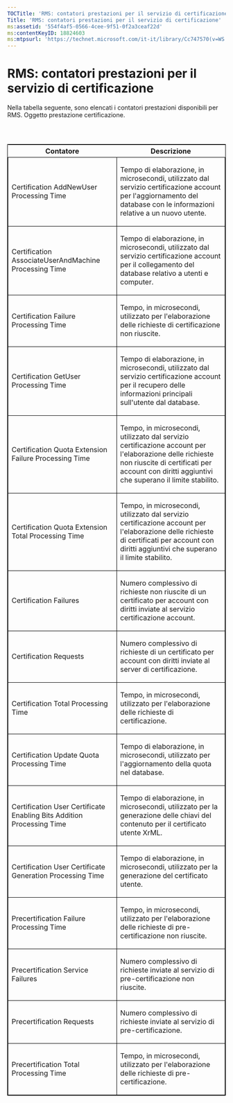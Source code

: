 ```yaml
---
TOCTitle: 'RMS: contatori prestazioni per il servizio di certificazione'
Title: 'RMS: contatori prestazioni per il servizio di certificazione'
ms:assetid: '554f4af5-0566-4cee-9f51-0f2a3ceaf22d'
ms:contentKeyID: 18824603
ms:mtpsurl: 'https://technet.microsoft.com/it-it/library/Cc747570(v=WS.10)'
---
```


RMS: contatori prestazioni per il servizio di certificazione
============================================================

Nella tabella seguente, sono elencati i contatori prestazioni disponibili per RMS. Oggetto prestazione certificazione.

###  

<p> </p>
<table style="border:1px solid black;">
<colgroup>
<col width="50%" />
<col width="50%" />
</colgroup>
<thead>
<tr class="header">
<th>Contatore</th>
<th>Descrizione</th>
</tr>
</thead>
<tbody>
<tr class="odd">
<td style="border:1px solid black;"><p>Certification AddNewUser Processing Time</p></td>
<td style="border:1px solid black;"><p>Tempo di elaborazione, in microsecondi, utilizzato dal servizio certificazione account per l'aggiornamento del database con le informazioni relative a un nuovo utente.</p></td>
</tr>  
<tr class="even">
<td style="border:1px solid black;"><p>Certification AssociateUserAndMachine Processing Time</p></td>
<td style="border:1px solid black;"><p>Tempo di elaborazione, in microsecondi, utilizzato dal servizio certificazione account per il collegamento del database relativo a utenti e computer.</p></td>
</tr>  
<tr class="odd">
<td style="border:1px solid black;"><p>Certification Failure Processing Time</p></td>
<td style="border:1px solid black;"><p>Tempo, in microsecondi, utilizzato per l'elaborazione delle richieste di certificazione non riuscite.</p></td>
</tr>  
<tr class="even">
<td style="border:1px solid black;"><p>Certification GetUser Processing Time</p></td>
<td style="border:1px solid black;"><p>Tempo di elaborazione, in microsecondi, utilizzato dal servizio certificazione account per il recupero delle informazioni principali sull'utente dal database.</p></td>
</tr>  
<tr class="odd">
<td style="border:1px solid black;"><p>Certification Quota Extension Failure Processing Time</p></td>
<td style="border:1px solid black;"><p>Tempo, in microsecondi, utilizzato dal servizio certificazione account per l'elaborazione delle richieste non riuscite di certificati per account con diritti aggiuntivi che superano il limite stabilito.</p></td>
</tr>  
<tr class="even">
<td style="border:1px solid black;"><p>Certification Quota Extension Total Processing Time</p></td>
<td style="border:1px solid black;"><p>Tempo, in microsecondi, utilizzato dal servizio certificazione account per l'elaborazione delle richieste di certificati per account con diritti aggiuntivi che superano il limite stabilito.</p></td>
</tr>  
<tr class="odd">
<td style="border:1px solid black;"><p>Certification Failures</p></td>
<td style="border:1px solid black;"><p>Numero complessivo di richieste non riuscite di un certificato per account con diritti inviate al servizio certificazione account.</p></td>
</tr>  
<tr class="even">
<td style="border:1px solid black;"><p>Certification Requests</p></td>
<td style="border:1px solid black;"><p>Numero complessivo di richieste di un certificato per account con diritti inviate al server di certificazione.</p></td>
</tr>  
<tr class="odd">
<td style="border:1px solid black;"><p>Certification Total Processing Time</p></td>
<td style="border:1px solid black;"><p>Tempo, in microsecondi, utilizzato per l'elaborazione delle richieste di certificazione.</p></td>
</tr>  
<tr class="even">
<td style="border:1px solid black;"><p>Certification Update Quota Processing Time</p></td>
<td style="border:1px solid black;"><p>Tempo di elaborazione, in microsecondi, utilizzato per l'aggiornamento della quota nel database.</p></td>
</tr>  
<tr class="odd">
<td style="border:1px solid black;"><p>Certification User Certificate Enabling Bits Addition Processing Time</p></td>
<td style="border:1px solid black;"><p>Tempo di elaborazione, in microsecondi, utilizzato per la generazione delle chiavi del contenuto per il certificato utente XrML.</p></td>
</tr>  
<tr class="even">
<td style="border:1px solid black;"><p>Certification User Certificate Generation Processing Time</p></td>
<td style="border:1px solid black;"><p>Tempo di elaborazione, in microsecondi, utilizzato per la generazione del certificato utente.</p></td>
</tr>  
<tr class="odd">
<td style="border:1px solid black;"><p>Precertification Failure Processing Time</p></td>
<td style="border:1px solid black;"><p>Tempo, in microsecondi, utilizzato per l'elaborazione delle richieste di pre-certificazione non riuscite.</p></td>
</tr>  
<tr class="even">
<td style="border:1px solid black;"><p>Precertification Service Failures</p></td>
<td style="border:1px solid black;"><p>Numero complessivo di richieste inviate al servizio di pre-certificazione non riuscite.</p></td>
</tr>  
<tr class="odd">
<td style="border:1px solid black;"><p>Precertification Requests</p></td>
<td style="border:1px solid black;"><p>Numero complessivo di richieste inviate al servizio di pre-certificazione.</p></td>
</tr>  
<tr class="even">
<td style="border:1px solid black;"><p>Precertification Total Processing Time</p></td>
<td style="border:1px solid black;"><p>Tempo, in microsecondi, utilizzato per l'elaborazione delle richieste di pre-certificazione.</p></td>
</tr>  
</tbody>  
</table>
